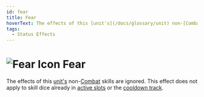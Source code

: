 ```yaml
---
id: fear
title: Fear
hoverText: The effects of this [unit's](/docs/glossary/unit) non-[Combat](/docs/adventurer/skill-lines/combat) skills are ignored. This effect does not apply to skill dice already in [active slots](/docs/glossary/active-slot) or the [cooldown track](/docs/glossary/cooldown-track).
tags:
  - Status Effects
---
```


# <img src="/icons/fear.svg" alt="Fear Icon" /> Fear

The effects of this [unit's](/docs/glossary/unit) non-[Combat](/docs/adventurer/skill-lines/combat) skills are ignored. This effect does not apply to skill dice already in [active slots](/docs/glossary/active-slot) or the [cooldown track](/docs/glossary/cooldown-track).
